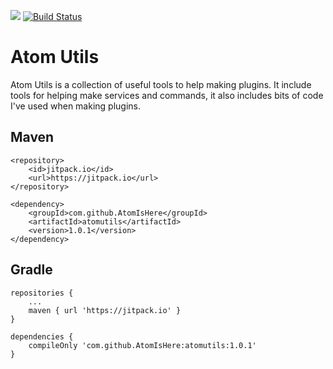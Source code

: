 [![](https://jitci.com/gh/AtomIsHere/atomutils/svg)](https://jitci.com/gh/AtomIsHere/atomutils) [![Build Status](https://travis-ci.org/AtomIsHere/atomutils.svg?branch=master)](https://travis-ci.org/AtomIsHere/atomutils)


# Atom Utils
   <p>Atom Utils is a collection of useful tools to help making plugins. It include tools for helping make services and
   commands, it also includes bits of code I've used when making plugins.</p>

## Maven
    <repository>
        <id>jitpack.io</id>
        <url>https://jitpack.io</url>
    </repository>
    
    <dependency>
        <groupId>com.github.AtomIsHere</groupId>
        <artifactId>atomutils</artifactId>
        <version>1.0.1</version>
    </dependency>
    
## Gradle
    repositories {
        ...
        maven { url 'https://jitpack.io' }
    }
    
    dependencies {
        compileOnly 'com.github.AtomIsHere:atomutils:1.0.1'
    }

